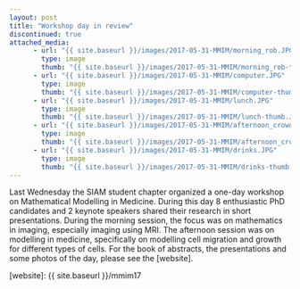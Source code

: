 ```yaml
---
layout: post
title: "Workshop day in review"
discontinued: true
attached_media:
      - url: "{{ site.baseurl }}/images/2017-05-31-MMIM/morning_rob.JPG"
        type: image
        thumb: "{{ site.baseurl }}/images/2017-05-31-MMIM/morning_rob-thumb.JPG"
      - url: "{{ site.baseurl }}/images/2017-05-31-MMIM/computer.JPG"
        type: image
        thumb: "{{ site.baseurl }}/images/2017-05-31-MMIM/computer-thumb.JPG"
      - url: "{{ site.baseurl }}/images/2017-05-31-MMIM/lunch.JPG"
        type: image
        thumb: "{{ site.baseurl }}/images/2017-05-31-MMIM/lunch-thumb.JPG"
      - url: "{{ site.baseurl }}/images/2017-05-31-MMIM/afternoon_crowd.JPG"
        type: image
        thumb: "{{ site.baseurl }}/images/2017-05-31-MMIM/afternoon_crowd-thumb.JPG"
      - url: "{{ site.baseurl }}/images/2017-05-31-MMIM/drinks.JPG"
        type: image
        thumb: "{{ site.baseurl }}/images/2017-05-31-MMIM/drinks-thumb.JPG"
---
```

Last Wednesday the SIAM student chapter organized a one-day workshop on Mathematical Modelling in Medicine. During this day 8 enthusiastic PhD candidates and 2 keynote speakers shared their research in short presentations. During the morning session, the focus was on mathematics in imaging, especially imaging using MRI. The afternoon session was on modelling in medicine, specifically on modelling cell migration and growth for different types of cells. For the book of abstracts, the presentations and some photos of the day, please see the [website].

[website]: {{ site.baseurl }}/mmim17
